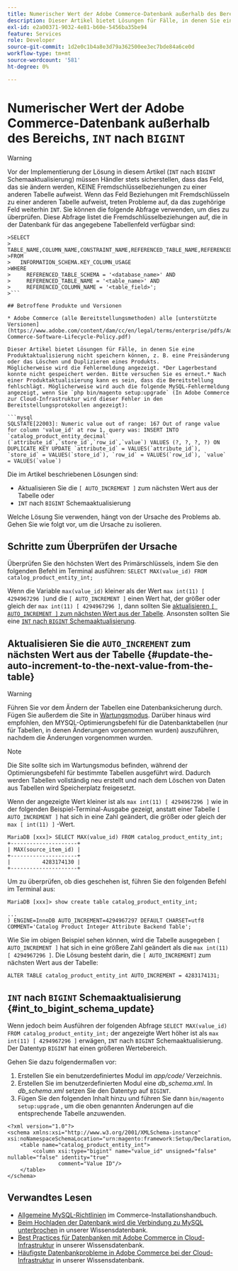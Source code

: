 ```yaml
---
title: Numerischer Wert der Adobe Commerce-Datenbank außerhalb des Bereichs, "INT"bis "BIGINT"
description: Dieser Artikel bietet Lösungen für Fälle, in denen Sie eine Produktaktualisierung nicht speichern können, z. B. eine Preisänderung oder das Löschen und Duplizieren eines Produkts.
exl-id: e2a00371-9032-4e81-b60e-5456ba35be94
feature: Services
role: Developer
source-git-commit: 1d2e0c1b4a8e3d79a362500ee3ec7bde84a6ce0d
workflow-type: tm+mt
source-wordcount: '581'
ht-degree: 0%

---
```


# Numerischer Wert der Adobe Commerce-Datenbank außerhalb des Bereichs, `INT` nach `BIGINT`

>[!WARNING]
>
>Vor der Implementierung der Lösung in diesem Artikel (`INT` nach `BIGINT` Schemaaktualisierung) müssen Händler stets sicherstellen, dass das Feld, das sie ändern werden, KEINE Fremdschlüsselbeziehungen zu einer anderen Tabelle aufweist. Wenn das Feld Beziehungen mit Fremdschlüsseln zu einer anderen Tabelle aufweist, treten Probleme auf, da das zugehörige Feld weiterhin `INT`. Sie können die folgende Abfrage verwenden, um dies zu überprüfen. Diese Abfrage listet die Fremdschlüsselbeziehungen auf, die in der Datenbank für das angegebene Tabellenfeld verfügbar sind:
>
```mysql
>SELECT 
>     TABLE_NAME,COLUMN_NAME,CONSTRAINT_NAME,REFERENCED_TABLE_NAME,REFERENCED_COLUMN_NAME
>FROM
>   INFORMATION_SCHEMA.KEY_COLUMN_USAGE
>WHERE
>     REFERENCED_TABLE_SCHEMA = '<database_name>' AND
>     REFERENCED_TABLE_NAME = '<table_name>' AND
>     REFERENCED_COLUMN_NAME = '<table_field>';
>```

## Betroffene Produkte und Versionen

* Adobe Commerce (alle Bereitstellungsmethoden) alle [unterstützte Versionen](https://www.adobe.com/content/dam/cc/en/legal/terms/enterprise/pdfs/Adobe-Commerce-Software-Lifecycle-Policy.pdf)

Dieser Artikel bietet Lösungen für Fälle, in denen Sie eine Produktaktualisierung nicht speichern können, z. B. eine Preisänderung oder das Löschen und Duplizieren eines Produkts.
Möglicherweise wird die Fehlermeldung angezeigt. *Der Lagerbestand konnte nicht gespeichert werden. Bitte versuchen Sie es erneut.* Nach einer Produktaktualisierung kann es sein, dass die Bereitstellung fehlschlägt. Möglicherweise wird auch die folgende MySQL-Fehlermeldung angezeigt, wenn Sie `php bin/magento setup:upgrade` (In Adobe Commerce zur Cloud-Infrastruktur wird dieser Fehler in den Bereitstellungsprotokollen angezeigt):

```mysql
SQLSTATE[22003]: Numeric value out of range: 167 Out of range value for column 'value_id' at row 1, query was: INSERT INTO `catalog_product_entity_decimal` (`attribute_id`,`store_id`,`row_id`,`value`) VALUES (?, ?, ?, ?) ON DUPLICATE KEY UPDATE `attribute_id` = VALUES(`attribute_id`), `store_id` = VALUES(`store_id`), `row_id` = VALUES(`row_id`), `value` = VALUES(`value`)
```

Die im Artikel beschriebenen Lösungen sind:
* Aktualisieren Sie die `[ AUTO_INCREMENT ]` zum nächsten Wert aus der Tabelle oder
* `INT` nach `BIGINT` Schemaaktualisierung

Welche Lösung Sie verwenden, hängt von der Ursache des Problems ab. Gehen Sie wie folgt vor, um die Ursache zu isolieren.

## Schritte zum Überprüfen der Ursache


Überprüfen Sie den höchsten Wert des Primärschlüssels, indem Sie den folgenden Befehl im Terminal ausführen: `SELECT MAX(value_id) FROM catalog_product_entity_int;`

Wenn die Variable `max(value_id)` kleiner als der Wert `max int(11) [ 4294967296 ]`und die `[ AUTO_INCREMENT ]` einen Wert hat, der größer oder gleich der `max int(11) [ 4294967296 ]`, dann sollten Sie [aktualisieren `[ AUTO_INCREMENT ]` zum nächsten Wert aus der Tabelle](#update-the-auto-increment-to-the-next-value-from-the-table). Ansonsten sollten Sie eine [`INT` nach `BIGINT` Schemaaktualisierung](#int_to_bigint_schema_update).

## Aktualisieren Sie die `AUTO_INCREMENT` zum nächsten Wert aus der Tabelle {#update-the-auto-increment-to-the-next-value-from-the-table}

>[!WARNING]
>
>Führen Sie vor dem Ändern der Tabellen eine Datenbanksicherung durch. Fügen Sie außerdem die Site in [Wartungsmodus](https://experienceleague.adobe.com/docs/commerce-operations/configuration-guide/setup/application-modes.html#maintenance-mode). Darüber hinaus wird empfohlen, den MYSQL-Optimierungsbefehl für die Datenbanktabellen (nur für Tabellen, in denen Änderungen vorgenommen wurden) auszuführen, nachdem die Änderungen vorgenommen wurden.

>[!NOTE]
>
>Die Site sollte sich im Wartungsmodus befinden, während der Optimierungsbefehl für bestimmte Tabellen ausgeführt wird. Dadurch werden Tabellen vollständig neu erstellt und nach dem Löschen von Daten aus Tabellen wird Speicherplatz freigesetzt.

Wenn der angezeigte Wert kleiner ist als `max int(11) [ 4294967296 ]` wie in der folgenden Beispiel-Terminal-Ausgabe gezeigt, anstatt einer Tabelle `[ AUTO_INCREMENT ]` hat sich in eine Zahl geändert, die größer oder gleich der `max [ int(11) ]` -Wert.

```mariadb
MariaDB [xxx]> SELECT MAX(value_id) FROM catalog_product_entity_int;
+---------------------+
| MAX(source_item_id) |
+---------------------+
|          4283174130 |
+---------------------+
```

Um zu überprüfen, ob dies geschehen ist, führen Sie den folgenden Befehl im Terminal aus:

```
MariaDB [xxx]> show create table catalog_product_entity_int;

...
) ENGINE=InnoDB AUTO_INCREMENT=4294967297 DEFAULT CHARSET=utf8 COMMENT='Catalog Product Integer Attribute Backend Table';
```

Wie Sie im obigen Beispiel sehen können, wird die Tabelle ausgegeben `[ AUTO_INCREMENT ]` hat sich in eine größere Zahl geändert als die `max int(11) [ 4294967296 ]`. Die Lösung besteht darin, die `[ AUTO_INCREMENT]` zum nächsten Wert aus der Tabelle:

```
ALTER TABLE catalog_product_entity_int AUTO_INCREMENT = 4283174131;
```

## `INT` nach `BIGINT` Schemaaktualisierung {#int_to_bigint_schema_update}

Wenn jedoch beim Ausführen der folgenden Abfrage `SELECT MAX(value_id) FROM catalog_product_entity_int;` der angezeigte Wert höher ist als `max int(11) [ 4294967296 ]`  erwägen, `INT` nach `BIGINT` Schemaaktualisierung. Der Datentyp `BIGINT` hat einen größeren Wertebereich.

Gehen Sie dazu folgendermaßen vor:

1. Erstellen Sie ein benutzerdefiniertes Modul im *app/code/* Verzeichnis.
1. Erstellen Sie im benutzerdefinierten Modul eine *db_schema.xml*. In *db_schema.xml* setzen Sie den Datentyp auf `BIGINT`.
1. Fügen Sie den folgenden Inhalt hinzu und führen Sie dann `bin/magento setup:upgrade` , um die oben genannten Änderungen auf die entsprechende Tabelle anzuwenden.

```
<?xml version="1.0"?>
<schema xmlns:xsi="http://www.w3.org/2001/XMLSchema-instance" xsi:noNamespaceSchemaLocation="urn:magento:framework:Setup/Declaration/Schema/etc/schema.xsd">
    <table name="catalog_product_entity_int">
        <column xsi:type="bigint" name="value_id" unsigned="false" nullable="false" identity="true"
                comment="Value ID"/>
    </table>
</schema>
```


## Verwandtes Lesen

* [Allgemeine MySQL-Richtlinien](https://experienceleague.adobe.com/docs/commerce-operations/installation-guide/prerequisites/database-server/mysql.html) im Commerce-Installationshandbuch.
* [Beim Hochladen der Datenbank wird die Verbindung zu MySQL unterbrochen](https://experienceleague.adobe.com/docs/commerce-knowledge-base/kb/troubleshooting/database/database-upload-loses-connection-to-mysql.html) in unserer Wissensdatenbank.
* [Best Practices für Datenbanken mit Adobe Commerce in Cloud-Infrastruktur](https://experienceleague.adobe.com/docs/commerce-knowledge-base/kb/best-practices/database/database-best-practices-for-magento-commerce-cloud.html) in unserer Wissensdatenbank.
* [Häufigste Datenbankprobleme in Adobe Commerce bei der Cloud-Infrastruktur](https://experienceleague.adobe.com/docs/commerce-knowledge-base/kb/best-practices/database/most-common-database-issues-in-magento-commerce-cloud.html) in unserer Wissensdatenbank.
